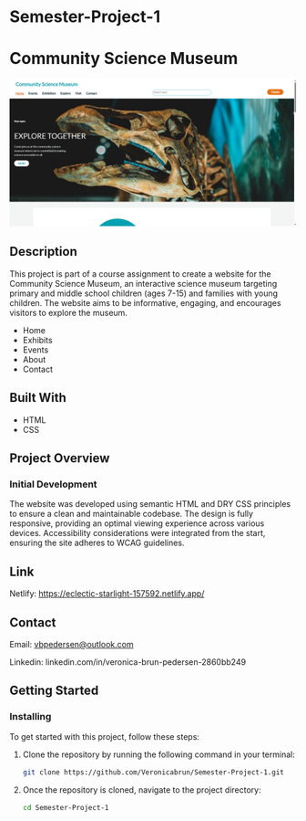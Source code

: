 # Semester-Project-1

# Community Science Museum

![The website's front page. Navigation menu at the top, followed by an image of a dinosaur head.](https://github.com/Veronicabrun/Semester-Project-1/blob/main/2024-05-19_21h13_18.png?raw=true)

## Description
This project is part of a course assignment to create a website for the Community Science Museum, an interactive science museum targeting primary and middle school children (ages 7-15) and families with young children. The website aims to be informative, engaging, and encourages visitors to explore the museum.

- Home
- Exhibits
- Events
- About 
- Contact

## Built With

- HTML
- CSS
    
## Project Overview

### Initial Development

The website was developed using semantic HTML and DRY CSS principles to ensure a clean and maintainable codebase. The design is fully responsive, providing an optimal viewing experience across various devices. Accessibility considerations were integrated from the start, ensuring the site adheres to WCAG guidelines.

## Link

Netlify: https://eclectic-starlight-157592.netlify.app/

## Contact
Email: vbpedersen@outlook.com

Linkedin: linkedin.com/in/veronica-brun-pedersen-2860bb249

## Getting Started

### Installing

To get started with this project, follow these steps:

1. Clone the repository by running the following command in your terminal:
   ```bash
   git clone https://github.com/Veronicabrun/Semester-Project-1.git

2. Once the repository is cloned, navigate to the project directory:
   ```bash
   cd Semester-Project-1

